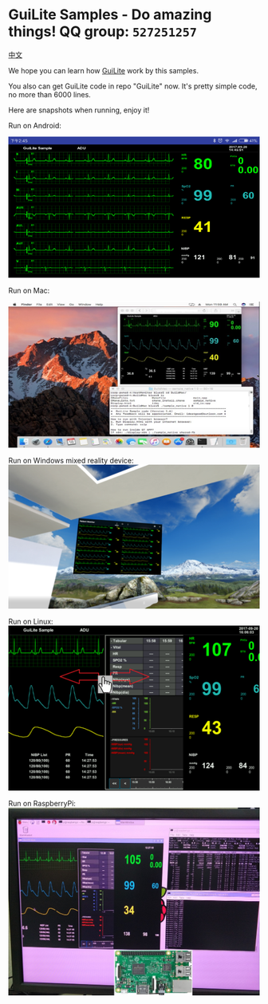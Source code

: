 # GuiLite Samples - Do amazing things! QQ group: `527251257`

[中文](doc/README-cn.md)

We hope you can learn how [GuiLite](https://github.com/idea4good/GuiLite) work by this samples.

You also can get GuiLite code in repo "GuiLite" now. It's pretty simple code, no more than 6000 lines.

Here are snapshots when running, enjoy it!

Run on Android:

![preview Android](doc/preview-Android.png)

Run on Mac:

![preview Mac](doc/preview-Mac.jpg)

Run on Windows mixed reality device:![preview Win MR](doc/preview-WinMixedReality.png)

Run on Linux:![preview Linux](doc/preview-Linux.png)

Run on RaspberryPi:![preview RaspberryPi](doc/preview-RaspberryPi.jpg)

